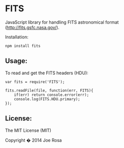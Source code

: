# FITS
JavaScript library for handling FITS astronomical format (http://fits.gsfc.nasa.gov/).

Installation:

    npm install fits

## Usage:

To read and get the FITS headers (HDU):

	var fits = require('FITS');

	fits.readFile(file, function(err, FITS){
		if(err) return console.error(err);
		console.log(FITS.HDU.primary);
	});



## License:
The MIT License (MIT)

Copyright � 2014 Joe Rosa